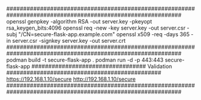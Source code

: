 ############################################################################################################
openssl genpkey -algorithm RSA -out server.key -pkeyopt rsa_keygen_bits:4096
openssl req -new -key server.key -out server.csr -subj "/CN=secure-flask-app.example.com"
openssl x509 -req -days 365 -in server.csr -signkey server.key -out server.crt
############################################################################################################
podman build -t secure-flask-app .
podman run -d -p 443:443  secure-flask-app
##################################        Validation          ##############################################
https://192.168.1.10/secure
http://192.168.1.10/secure
############################################################################################################
